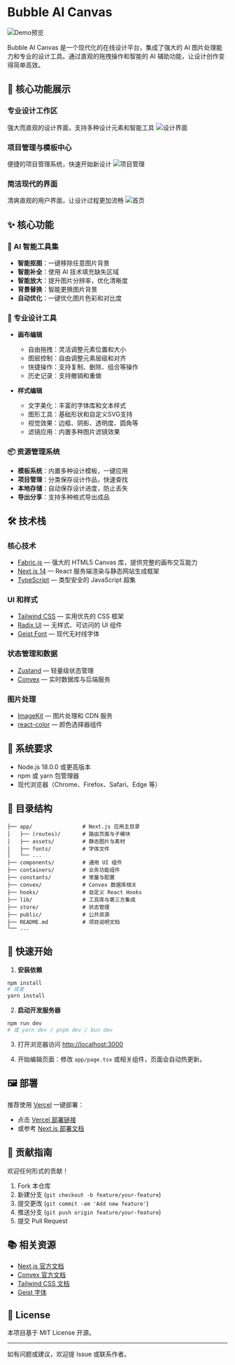 # Bubble AI Canvas

![Demo预览](./showcase/demo.gif)

Bubble AI Canvas 是一个现代化的在线设计平台，集成了强大的 AI 图片处理能力和专业的设计工具。通过直观的拖拽操作和智能的 AI 辅助功能，让设计创作变得简单高效。

## 📸 核心功能展示

### 专业设计工作区
强大而直观的设计界面，支持多种设计元素和智能工具
![设计界面](./showcase/design.png)

### 项目管理与模板中心
便捷的项目管理系统，快速开始新设计
![项目管理](./showcase/projects.png)

### 简洁现代的界面
清爽直观的用户界面，让设计过程更加流畅
![首页](./showcase/home.png)

## ✨ 核心功能

### 🤖 AI 智能工具集
- **智能抠图**：一键移除任意图片背景
- **智能补全**：使用 AI 技术填充缺失区域
- **智能放大**：提升图片分辨率，优化清晰度
- **背景替换**：智能更换图片背景
- **自动优化**：一键优化图片色彩和对比度

### 🎨 专业设计工具
- **画布编辑**
  - 自由拖拽：灵活调整元素位置和大小
  - 图层控制：自由调整元素层级和对齐
  - 快捷操作：支持复制、删除、组合等操作
  - 历史记录：支持撤销和重做
  
- **样式编辑**
  - 文字美化：丰富的字体库和文本样式
  - 图形工具：基础形状和自定义SVG支持
  - 视觉效果：边框、阴影、透明度、圆角等
  - 滤镜应用：内置多种图片滤镜效果

### 📦 资源管理系统
- **模板系统**：内置多种设计模板，一键应用
- **项目管理**：分类保存设计作品，快速查找
- **本地存储**：自动保存设计进度，防止丢失
- **导出分享**：支持多种格式导出成品

## 🛠️ 技术栈

### 核心技术
- [Fabric.js](http://fabricjs.com/) — 强大的 HTML5 Canvas 库，提供完整的画布交互能力
- [Next.js 14](https://nextjs.org/) — React 服务端渲染与静态网站生成框架
- [TypeScript](https://www.typescriptlang.org/) — 类型安全的 JavaScript 超集

### UI 和样式
- [Tailwind CSS](https://tailwindcss.com/) — 实用优先的 CSS 框架
- [Radix UI](https://www.radix-ui.com/) — 无样式、可访问的 UI 组件
- [Geist Font](https://vercel.com/font) — 现代无衬线字体

### 状态管理和数据
- [Zustand](https://zustand-demo.pmnd.rs/) — 轻量级状态管理
- [Convex](https://convex.dev/) — 实时数据库与后端服务

### 图片处理
- [ImageKit](https://imagekit.io/) — 图片处理和 CDN 服务
- [react-color](https://casesandberg.github.io/react-color/) — 颜色选择器组件

## 🔧 系统要求

- Node.js 18.0.0 或更高版本
- npm 或 yarn 包管理器
- 现代浏览器（Chrome、Firefox、Safari、Edge 等）

## 📁 目录结构

```
├── app/                # Next.js 应用主目录
│   ├── (routes)/       # 路由页面与子模块
│   ├── assets/         # 静态图片与素材
│   ├── fonts/          # 字体文件
│   └── ...
├── components/         # 通用 UI 组件
├── containers/         # 业务功能组件
├── constants/          # 常量与配置
├── convex/             # Convex 数据库相关
├── hooks/              # 自定义 React Hooks
├── lib/                # 工具库与第三方集成
├── store/              # 状态管理
├── public/             # 公共资源
├── README.md           # 项目说明文档
└── ...
```

## 🚀 快速开始

1. **安装依赖**

```bash
npm install
# 或者
yarn install
```

2. **启动开发服务器**

```bash
npm run dev
# 或 yarn dev / pnpm dev / bun dev
```

3. 打开浏览器访问 [http://localhost:3000](http://localhost:3000)

4. 开始编辑页面：修改 `app/page.tsx` 或相关组件，页面会自动热更新。

## 🖼️ 部署

推荐使用 [Vercel](https://vercel.com/) 一键部署：

- 点击 [Vercel 部署链接](https://vercel.com/new?utm_medium=default-template&filter=next.js&utm_source=create-next-app&utm_campaign=create-next-app-readme)
- 或参考 [Next.js 部署文档](https://nextjs.org/docs/app/building-your-application/deploying)

## 🤝 贡献指南

欢迎任何形式的贡献！

1. Fork 本仓库
2. 新建分支 (`git checkout -b feature/your-feature`)
3. 提交更改 (`git commit -am 'Add new feature'`)
4. 推送分支 (`git push origin feature/your-feature`)
5. 提交 Pull Request

## 📚 相关资源

- [Next.js 官方文档](https://nextjs.org/docs)
- [Convex 官方文档](https://docs.convex.dev/)
- [Tailwind CSS 文档](https://tailwindcss.com/docs)
- [Geist 字体](https://vercel.com/font)

## 📄 License

本项目基于 MIT License 开源。

---

如有问题或建议，欢迎提 Issue 或联系作者。

